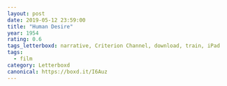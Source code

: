 ```yaml
---
layout: post 
date: 2019-05-12 23:59:00
title: "Human Desire"
year: 1954
rating: 0.6
tags_letterboxd: narrative, Criterion Channel, download, train, iPad
tags:
  - film
category: Letterboxd
canonical: https://boxd.it/I6Auz
---
```

